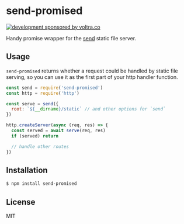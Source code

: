 
# send-promised

[![development sponsored by voltra.co](https://img.shields.io/badge/development%20sponsored%20by-Voltra.co-yellow.svg)](https://voltra.co/)

Handy promise wrapper for the [send](https://www.npmjs.com/package/send) static file server.

## Usage

`send-promised` returns whether a request could be handled by static file serving, so you can
use it as the first part of your http handler function.

```js
const send = require('send-promised')
const http = require('http')

const serve = send({
  root: `${__dirname}/static` // and other options for `send`
})

http.createServer(async (req, res) => {
  const served = await serve(req, res)
  if (served) return

  // handle other routes
})
```

## Installation

```bash
$ npm install send-promised
```

## License

MIT
